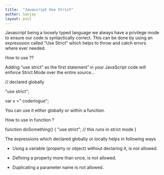 ```yaml
---
title:  "Javascript Use Strict"
author: Sanjay
layout: post
---
```


Javascript being a loosely typed language we always have a privilege mode to ensure our code is syntactically correct.
This can be done by using  an expresssion called "Use Strict" which helps to throw and catch errors where ever needed.


How to use ??

Adding “use strict” as the first statement¹ in your JavaScript code will enforce Strict Mode over the entire source…


// declared globally 

"use strict";

var x =" coderlogue";

You can use it either globally or within a function. 

How to use in function ?

function doSomething() {
    "use strict";
    // this runs in strict mode
}


The expressions which declared globally or locally  helps in following ways 

* Using a variable (property or object) without declaring it, is not allowed.

* Defining a property more than once, is not allowed.

* Duplicating a parameter name is not allowed.

